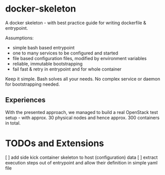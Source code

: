 # docker-skeleton

A docker skeleton - with best practice guide for writing dockerfile &amp; entrypoint.

Assumptions:
 - simple bash based entrypoint
 - one to many services to be configured and started
 - file based configuration files, modified by environment variables
 - reliable, immutable bootstrapping
 - fail fast & retry in entrypoint and for whole container

Keep it simple. Bash solves all your needs. No complex service or daemon for bootstrapping needed.


## Experiences

With the presented approach, we managed to build a real OpenStack test setup - with approx. 30 physical nodes and hence approx. 300 containers in total. 

# TODOs and Extensions

[ ] add side kick container skeleton to host (configuration) data
[ ] extract execution steps out of entrypoint and allow their definition in simple yaml file